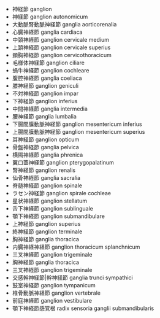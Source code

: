 - 神経節 ganglion
- 神経節 ganglion autonomicum
- 大動脈腎動脈神経節 ganglia aorticorenalia
- 心臓神経節 ganglia cardiaca
- 中頚神経節 ganglion cervicale medium
- 上頚神経節 ganglion cervicale superius
- 頚胸神経節 ganglion cervicothoracicum
- 毛様体神経節 ganglion ciliare
- 蝸牛神経節 ganglion cochleare
- 腹腔神経節 ganglia coeliaca
- 膝神経節 ganglion geniculi
- 不対神経節 ganglion impar
- 下神経節 ganglion inferius
- 中間神経節 ganglia intermedia
- 腰神経節 ganglia lumbalia
- 下腸間膜動脈神経節 ganglion mesentericum inferius
- 上腸間膜動脈神経節 ganglion mesentericum superius
- 耳神経節 ganglion opticum
- 骨盤神経節 ganglia pelvica
- 横隔神経節 ganglia phrenica
- 翼口蓋神経節 ganglion pterygopalatinum
- 腎神経節 ganglion renalis
- 仙骨神経節 ganglia sacralia
- 脊髄神経節 ganglion spinale
- ラセン神経節 ganglion spirale cochleae
- 星状神経節 ganglion stellatum
- 舌下神経節 ganglion sublinguale
- 顎下神経節 ganglion submandibulare
- 上神経節 ganglion superius
- 終神経節 ganglion terminale
- 胸神経節 ganglia thoracica
- 内臓神経神経節 ganglion thoracicum splanchnicum
- 三叉神経節 ganglion trigeminale
- 胸神経節 ganglia thoracica
- 三叉神経節 ganglion trigeminale
- 交感幹神経節|幹神経節 ganglia trunci sympathici
- 鼓室神経節 ganglion tympanicum
- 椎骨動脈神経節 ganglion vertebrale
- 前庭神経節 ganglion vestibulare
- 顎下神経節感覚根 radix sensoria ganglii submandibularis

